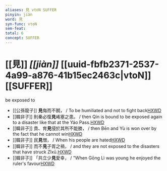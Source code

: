 ```yaml
---
aliases: 見 vtoN SUFFER
pinyin: jiàn
word: 見
syn-func: vtoN
sem-feat: 
total: 6
concept: SUFFER 
---
```

# [[見]] *[[jiàn]]*  [[uuid-fbfb2371-2537-4a99-a876-41b15ec2463c|vtoN]] [[SUFFER]]
be exposed to
 - [[公孫龍子]] **見**侮而不鬭，
                     / To be humiliated and not to fight back[HXWD](https://hxwd.org/textview.html?location=CH1a0941_CHANT_001-4a.49)
 - [[韓非子]] 則秦必復**見**崤塞之患。 / then Qín is bound to be exposed again to a disaster like that at the Yáo Pass.[HXWD](https://hxwd.org/textview.html?location=KR3c0005_tls_002-16a.10)
 - [[韓非子]] 賁、育**見**侵於其所不能勝， / then Bēn and Yù is won over by the fact that he cannot win[HXWD](https://hxwd.org/textview.html?location=KR3c0005_tls_026-7a.3)
 - [[韓非子]] 民**見**憎， / When his people are hated[HXWD](https://hxwd.org/textview.html?location=KR3c0005_tls_027-21a.5)
 - [[韓非子]] 而不**見**子胥之禍， / and they are not exposed to the disasters that have struck Zǐxū.[HXWD](https://hxwd.org/textview.html?location=KR3c0005_tls_027-8a.5)
 - [[韓非子]] 「共立少**見**愛幸， / "When Gōng Lì was young he enjoyed the ruler's favour[HXWD](https://hxwd.org/textview.html?location=KR3c0005_tls_031-99a.3)